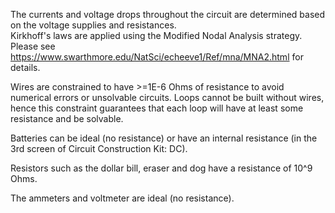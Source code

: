The currents and voltage drops throughout the circuit are determined based on the voltage supplies and resistances.  
Kirkhoff's laws are applied using the Modified Nodal Analysis strategy.  Please see 
https://www.swarthmore.edu/NatSci/echeeve1/Ref/mna/MNA2.html for details.

Wires are constrained to have >=1E-6 Ohms of resistance to avoid numerical errors or unsolvable circuits.  Loops cannot
be built without wires, hence this constraint guarantees that each loop will have at least some resistance and be 
solvable.

Batteries can be ideal (no resistance) or have an internal resistance (in the 3rd screen of Circuit Construction Kit: DC).

Resistors such as the dollar bill, eraser and dog have a resistance of 10^9 Ohms.

The ammeters and voltmeter are ideal (no resistance).